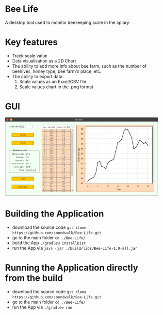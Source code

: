 # Bee Life
A desktop tool used to monitor beekeeping scale in the apiary.

# Key features
- Track scale value
- Data visualisation as a 2D Chart
- The ability to add more info about bee farm, such as the number of beehives, honey type, bee farm's place, etc.
- The ability to export data:
  1. Scale values as an Excel/CSV file
  2. Scale values chart in the .png format

# GUI
![Main UI](./img/ui-main.png)

# Building the Application
+ download the source code `git clone https://github.com/soundwalk/Bee-Life.git`
+ go to the main folder `cd ./Bee-Life/`
+ build the App `./gradlew installDist`
+ run the App via `java -jar ./build/libs/Bee-Life-1.0-all.jar`

# Running the Application directly from the build
+ download the source code `git clone https://github.com/soundwalk/Bee-Life.git`
+ go to the main folder `cd ./Bee-Life/`
+ run the App via `./gradlew run`
